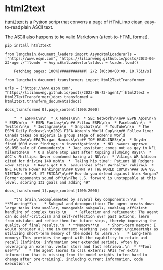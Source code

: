 html2text
=========

[html2text](https://github.com/Alir3z4/html2text/) is a Python script that converts a page of HTML into clean, easy-to-read plain ASCII text.

The ASCII also happens to be valid Markdown (a text-to-HTML format).

    pip install html2text

    from langchain.document_loaders import AsyncHtmlLoaderurls = ["https://www.espn.com", "https://lilianweng.github.io/posts/2023-06-23-agent/"]loader = AsyncHtmlLoader(urls)docs = loader.load()

        Fetching pages: 100%|############| 2/2 [00:00<00:00, 10.75it/s]

    from langchain.document_transformers import Html2TextTransformer

    urls = ["https://www.espn.com", "https://lilianweng.github.io/posts/2023-06-23-agent/"]html2text = Html2TextTransformer()docs_transformed = html2text.transform_documents(docs)

    docs_transformed[0].page_content[1000:2000]

        "  * ESPNFC\n\n  * X Games\n\n  * SEC Network\n\n## ESPN Apps\n\n  * ESPN\n\n  * ESPN Fantasy\n\n## Follow ESPN\n\n  * Facebook\n\n  * Twitter\n\n  * Instagram\n\n  * Snapchat\n\n  * YouTube\n\n  * The ESPN Daily Podcast\n\n2023 FIFA Women's World Cup\n\n## Follow live: Canada takes on Nigeria in group stage of Women's World Cup\n\n2m\n\nEPA/Morgan Hancock\n\n## TOP HEADLINES\n\n  * Snyder fined $60M over findings in investigation\n  * NFL owners approve $6.05B sale of Commanders\n  * Jags assistant comes out as gay in NFL milestone\n  * O's alone atop East after topping slumping Rays\n  * ACC's Phillips: Never condoned hazing at NU\n\n  * Vikings WR Addison cited for driving 140 mph\n  * 'Taking his time': Patient QB Rodgers wows Jets\n  * Reyna got U.S. assurances after Berhalter rehire\n  * NFL Future Power Rankings\n\n## USWNT AT THE WORLD CUP\n\n### USA VS. VIETNAM: 9 P.M. ET FRIDAY\n\n## How do you defend against Alex Morgan? Former opponents sound off\n\nThe U.S. forward is unstoppable at this level, scoring 121 goals and adding 49"

    docs_transformed[1].page_content[1000:2000]

        "t's brain,\ncomplemented by several key components:\n\n  * **Planning**\n    * Subgoal and decomposition: The agent breaks down large tasks into smaller, manageable subgoals, enabling efficient handling of complex tasks.\n    * Reflection and refinement: The agent can do self-criticism and self-reflection over past actions, learn from mistakes and refine them for future steps, thereby improving the quality of final results.\n  * **Memory**\n    * Short-term memory: I would consider all the in-context learning (See Prompt Engineering) as utilizing short-term memory of the model to learn.\n    * Long-term memory: This provides the agent with the capability to retain and recall (infinite) information over extended periods, often by leveraging an external vector store and fast retrieval.\n  * **Tool use**\n    * The agent learns to call external APIs for extra information that is missing from the model weights (often hard to change after pre-training), including current information, code execution c"